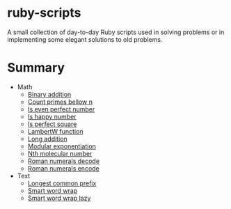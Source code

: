 # ruby-scripts

A small collection of day-to-day Ruby scripts used in solving problems or in implementing some elegant solutions to old problems.

# Summary

* Math
    * [Binary addition](./Math/binary_addition.rb)
    * [Count primes bellow n](./Math/count_primes_bellow_n.rb)
    * [Is even perfect number](./Math/is_even_perfect_number.rb)
    * [Is happy number](./Math/is_happy_number.rb)
    * [Is perfect square](./Math/is_perfect_square.rb)
    * [LambertW function](./Math/LambertW_function.rb)
    * [Long addition](./Math/long_addition.rb)
    * [Modular exponentiation](./Math/modular_exponentiation.rb)
    * [Nth molecular number](./Math/nth_molecular_number.rb)
    * [Roman numerals decode](./Math/roman_numerals_decode.rb)
    * [Roman numerals encode](./Math/roman_numerals_encode.rb)
* Text
    * [Longest common prefix](./Text/longest_common_prefix.rb)
    * [Smart word wrap](./Text/smart_word_wrap.rb)
    * [Smart word wrap lazy](./Text/smart_word_wrap_lazy.rb)

